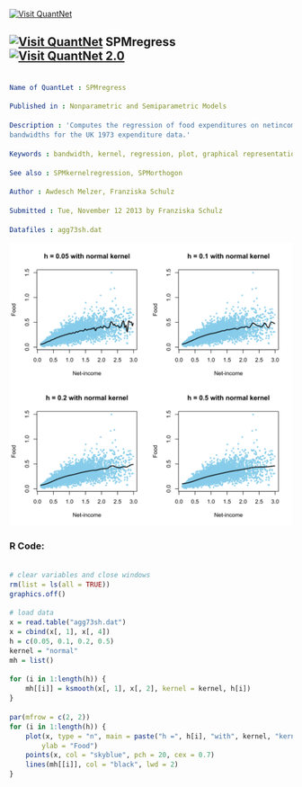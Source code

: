 
[<img src="https://github.com/QuantLet/Styleguide-and-FAQ/blob/master/pictures/banner.png" width="888" alt="Visit QuantNet">](http://quantlet.de/)

## [<img src="https://github.com/QuantLet/Styleguide-and-FAQ/blob/master/pictures/qloqo.png" alt="Visit QuantNet">](http://quantlet.de/) **SPMregress** [<img src="https://github.com/QuantLet/Styleguide-and-FAQ/blob/master/pictures/QN2.png" width="60" alt="Visit QuantNet 2.0">](http://quantlet.de/)

```yaml

Name of QuantLet : SPMregress

Published in : Nonparametric and Semiparametric Models

Description : 'Computes the regression of food expenditures on netincome with four different
bandwidths for the UK 1973 expenditure data.'

Keywords : bandwidth, kernel, regression, plot, graphical representation, data visualization

See also : SPMkernelregression, SPMorthogon

Author : Awdesch Melzer, Franziska Schulz

Submitted : Tue, November 12 2013 by Franziska Schulz

Datafiles : agg73sh.dat

```

![Picture1](SPMregress-1.png)


### R Code:
```r

# clear variables and close windows
rm(list = ls(all = TRUE))
graphics.off()

# load data
x = read.table("agg73sh.dat")
x = cbind(x[, 1], x[, 4])
h = c(0.05, 0.1, 0.2, 0.5)
kernel = "normal"
mh = list()

for (i in 1:length(h)) {
    mh[[i]] = ksmooth(x[, 1], x[, 2], kernel = kernel, h[i])
}

par(mfrow = c(2, 2))
for (i in 1:length(h)) {
    plot(x, type = "n", main = paste("h =", h[i], "with", kernel, "kernel"), xlab = "Net-income", 
        ylab = "Food")
    points(x, col = "skyblue", pch = 20, cex = 0.7)
    lines(mh[[i]], col = "black", lwd = 2)
}
```

